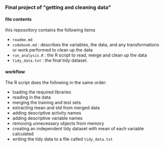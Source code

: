 ### Final project of "getting and cleaning data"
#### file contents
this reposoitory contains the following items
- `readme.md`
- `codebook.md` : describes the variables, the data, and any transformations or work performed to clean up the data
- `run_analysis.R` : the R script to read, merge and clean up the data
- `tidy_data.txt` : the final tidy dataset.

#### workflow
The R script does the following in the same order:
- loading the required libraries
- reading in the data
- merging the training and test sets
- extracting mean and std from merged data
- adding descriptive activity names
- adding descriptive variable names
- removing unnecessary objects from memory
- creating an independent tidy dataset with mean of each variable calculated
- writing the tidy data to a file called `tidy_data.txt`

